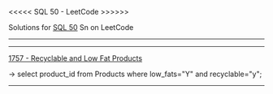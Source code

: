 
<<<<< SQL 50 - LeetCode >>>>>>

Solutions for [SQL 50](https://leetcode.com/studyplan/top-sql-50/) Sn on LeetCode

--------------------------------------------------------------------------------------

******************************************************************************************
[1757 - Recyclable and Low Fat Products](https://leetcode.com/problems/recyclable-and-low-fat-products/description/?envType=study-plan-v2&envId=top-sql-50)

->
select product_id 
from Products 
where low_fats="Y" and recyclable="y";

******************************************************************************************


